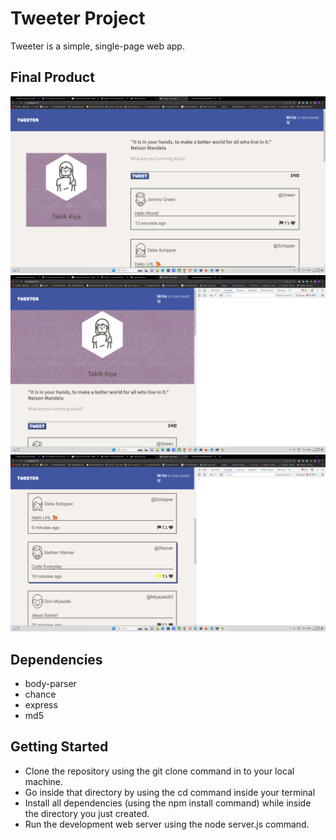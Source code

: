 # Tweeter Project

Tweeter is a simple, single-page web app.

## Final Product

!["Desktop View"](docs/tweet1.png)
!["Mobile view 1"](docs/tweet2.png)
!["Mobile view 2"](docs/tweet3.png)

## Dependencies
* body-parser
* chance
* express
* md5

## Getting Started

- Clone the repository using the git clone command in to your local machine.
- Go inside that directory by using the cd command inside your terminal 
- Install all dependencies (using the npm install command) while inside the directory you just created.
- Run the development web server using the node server.js command.
